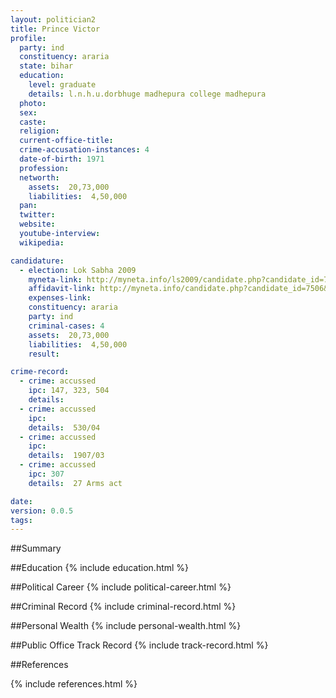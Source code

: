 ```yaml
---
layout: politician2
title: Prince Victor
profile: 
  party: ind
  constituency: araria
  state: bihar
  education: 
    level: graduate
    details: l.n.h.u.dorbhuge madhepura college madhepura
  photo: 
  sex: 
  caste: 
  religion: 
  current-office-title: 
  crime-accusation-instances: 4
  date-of-birth: 1971
  profession: 
  networth: 
    assets:  20,73,000
    liabilities:  4,50,000
  pan: 
  twitter: 
  website: 
  youtube-interview: 
  wikipedia: 

candidature: 
  - election: Lok Sabha 2009
    myneta-link: http://myneta.info/ls2009/candidate.php?candidate_id=7506
    affidavit-link: http://myneta.info/candidate.php?candidate_id=7506&scan=original
    expenses-link: 
    constituency: araria 
    party: ind
    criminal-cases: 4
    assets:  20,73,000
    liabilities:  4,50,000
    result:  

crime-record: 
  - crime: accussed
    ipc: 147, 323, 504
    details:    
  - crime: accussed
    ipc: 
    details:  530/04  
  - crime: accussed
    ipc: 
    details:  1907/03  
  - crime: accussed
    ipc: 307
    details:  27 Arms act  

date: 
version: 0.0.5
tags: 
---
```

##Summary


##Education
{% include education.html %}


##Political Career
{% include political-career.html %}


##Criminal Record
{% include criminal-record.html %}


##Personal Wealth
{% include personal-wealth.html %}


##Public Office Track Record
{% include track-record.html %}


##References


{% include references.html %}